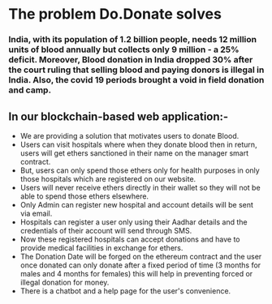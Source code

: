 # The problem Do.Donate solves

### India, with its population of 1.2 billion people, needs 12 million units of blood annually but collects only 9 million - a 25% deficit. Moreover, Blood donation in India dropped 30% after the court ruling that selling blood and paying donors is illegal in India. Also, the covid 19 periods brought a void in field donation and camp.

## In our blockchain-based web application:-

- We are providing a solution that motivates users to donate Blood.
- Users can visit hospitals where when they donate blood then in return, users will get ethers sanctioned in their name on the manager smart contract.
- But, users can only spend those ethers only for health purposes in only those hospitals which are registered on our website.
- Users will never receive ethers directly in their wallet so they will not be able to spend those ethers elsewhere.
- Only Admin can register new hospital and account details will be sent via email.
- Hospitals can register a user only using their Aadhar details and the credentials of their account will send through SMS.
- Now these registered hospitals can accept donations and have to provide medical facilities in exchange for ethers.
- The Donation Date will be forged on the ethereum contract and the user once donated can only donate after a fixed period of time (3 months for males and 4 months for females) this will help in preventing forced or illegal donation for money.
- There is a chatbot and a help page for the user's convenience.
